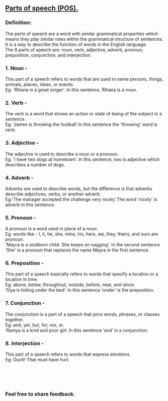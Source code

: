 ## [Parts of speech (POS).](https://prayuja-teli.github.io/Blog/Speech)<br/>    

### Definition:<br/> 
The parts of speech are a word with similar grammatical properties which means they play similar roles within the grammatical structure of sentences.<br/>
It is a way to describe the function of words in the English language.<br/>
The 8 parts of speech are: noun, verb, adjective, adverb, pronoun, preposition, conjunction, and interjection.<br/> 

### 1. Noun - <br/> 
This part of a speech refers to words that are used to name persons, things, animals, places, ideas, or events.<br/>
Eg: 'Rihana is a great singer'. In this sentence, Rihana is a noun.<br/>

### 2. Verb - <br/>    
The verb is a word that shows an action or state of being of the subject in a sentence.<br/>
Eg: 'James is throwing the football'.In this sentence the 'throwing' word is verb.<br/>
### 3. Adjective - <br/>    
The adjective is used to describe a noun or a pronoun.<br/>
Eg: ‘I have two dogs at hometown’. In this sentence, two is adjective which describes a number of dogs.<br/>

### 4. Adverb - <br/>    
Adverbs are used to describe words, but the difference is that adverbs describe adjectives, verbs, or another adverb.<br/>
Eg:'The manager accepted the challenge very nicely'.The word 'nicely' is adverb in this sentence.<br/>

### 5. Pronoun - <br/> 
A pronoun is a word used in place of a noun.<br/>
Eg: words like - I, it, he, she, mine, his, hers, we, they, theirs, and ours are pronoun.<br/>
'Mayra is a stubborn child. She keeps on nagging'. In the second sentence 'She' is a pronoun that replaces the name Mayra in the first sentence.<br/>

### 6. Preposition - <br/>    
This part of a speech basically refers to words that specify a location or a location in time.<br/>
Eg: above, below, throughout, outside, before, near, and since.<br/>
‘Siya is hiding under the bed’. In this sentence ‘under’ is the preposition.<br/>

### 7. Conjunction - <br/>    
The conjunction is a part of a speech that joins words, phrases, or clauses together.<br/>
Eg:  and, yet, but, for, nor, or. <br/>
‘Ramya is a kind and poor girl. In this sentence ‘and’ is a conjunction.<br/>

### 8. Interjection - <br/>    
This part of a speech refers to words that express emotions.<br/>
Eg: Ouch! That must have hurt.<br/><br/><br/><br/><br/>


### Feel free to share feedback.


